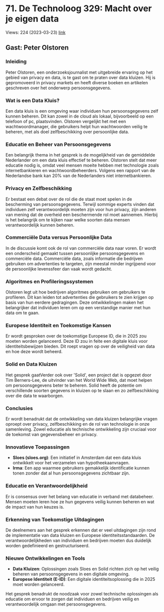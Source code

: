 # 71. De Technoloog 329: Macht over je eigen data
Views: 224 (2023-03-23) [link](https://www.youtube.com/watch?v=VbSOR9Yv0RQ)


 ## Gast: Peter Olstoren

### Inleiding
Peter Olstoren, een onderzoeksjournalist met uitgebreide ervaring op het gebied van privacy en data, is te gast om te praten over data kluizen. Hij is gepromoveerd in privacy markets en heeft diverse boeken en artikelen geschreven over het onderwerp persoonsgegevens.

### Wat is een Data Kluis?
Een data kluis is een omgeving waar individuen hun persoonsgegevens zelf kunnen beheren. Dit kan zowel in de cloud als lokaal, bijvoorbeeld op een telefoon of pc, plaatsvinden. Olstoren vergelijkt het met een wachtwoordmanager, die gebruikers helpt hun wachtwoorden veilig te beheren, met als doel zelfbeschikking over persoonlijke data.

### Educatie en Beheer van Persoonsgegevens
Een belangrijk thema in het gesprek is de mogelijkheid van de gemiddelde Nederlander om een data kluis effectief te beheren. Olstoren stelt dat meer educatie nodig is, omdat veel mensen moeite hebben met technologie zoals internetbankieren en wachtwoordbeheerders. Volgens een rapport van de Nederlandse bank kan 20% van de Nederlanders niet internetbankieren.

### Privacy en Zelfbeschikking
Er bestaat een debat over de rol die de staat moet spelen in de bescherming van persoonsgegevens. Terwijl sommige experts vinden dat individuen zelf verantwoordelijk moeten zijn voor hun privacy, zijn anderen van mening dat de overheid een beschermende rol moet aannemen. Hierbij is het belangrijk om te kijken naar welke soorten data mensen verantwoordelijk kunnen beheren.

### Commerciële Data versus Persoonlijke Data
In de discussie komt ook de rol van commerciële data naar voren. Er wordt een onderscheid gemaakt tussen persoonlijke persoonsgegevens en commerciële data. Commerciële data, zoals informatie die bedrijven gebruiken om advertenties te targeten, zijn meestal minder ingrijpend voor de persoonlijke levenssfeer dan vaak wordt gedacht.

### Algoritmes en Profileringssystemen
Olstoren legt uit hoe bedrijven algoritmes gebruiken om gebruikers te profileren. Dit kan leiden tot advertenties die gebruikers te zien krijgen op basis van hun eerdere gedragingen. Deze ontwikkelingen maken het belangrijker dat individuen leren om op een verstandige manier met hun data om te gaan.

### Europese Identiteit en Toekomstige Kansen
Er wordt gesproken over de toekomstige Europese ID, die in 2025 zou moeten worden gelanceerd. Deze ID zou in feite een digitale kluis voor identiteitsbewijzen bieden. Dit roept vragen op over de veiligheid van data en hoe deze wordt beheerd. 

### Solid en Data Kluizen
Het gesprek gaatVerder ook over 'Solid', een project dat is opgezet door Tim Berners-Lee, de uitvinder van het World Wide Web, dat moet helpen om persoonsgegevens beter te beheren. Solid heeft de potentie om verschillende soorten gegevens in kluizen op te slaan en zo zelfbeschikking over die data te waarborgen.

### Conclusies
Er wordt benadrukt dat de ontwikkeling van data kluizen belangrijke vragen oproept over privacy, zelfbeschikking en de rol van technologie in onze samenleving. Zowel educatie als technische ontwikkeling zijn cruciaal voor de toekomst van gegevensbeheer en privacy.

### Innovatieve Toepassingen
- **Sloes (sloes.org)**: Een initiatief in Amsterdam dat een data kluis ontwikkelt voor het verzamelen van hypotheekaanvragen.
- **Irma**: Een app waarmee gebruikers gemakkelijk identificatie kunnen tonen zonder dat al hun persoonsgegevens zichtbaar zijn.

### Educatie en Verantwoordelijkheid
Er is consensus over het belang van educatie in verband met databeheer. Mensen moeten leren hoe ze hun gegevens veilig kunnen beheren en wat de impact van hun keuzes is.

### Erkenning van Toekomstige Uitdagingen
De deelnemers aan het gesprek erkennen dat er veel uitdagingen zijn rond de implementatie van data kluizen en Europese identiteitsstandaarden. De verantwoordelijkheden van individuen en bedrijven moeten dus duidelijk worden gedefinieerd en gestructuriseerd.

### Nieuwe Ontwikkelingen en Tools
- **Data Kluizen**: Oplossingen zoals Sloes en Solid richten zich op het veilig beheren van persoonsgegevens in een digitale omgeving.
- **Europese Identiteit (E-ID)**: Een digitale identiteitsoplossing die in 2025 moet worden gelanceerd.

Het gesprek benadrukt de noodzaak voor zowel technische oplossingen als educatie om ervoor te zorgen dat individuen en bedrijven veilig en verantwoordelijk omgaan met persoonsgegevens.